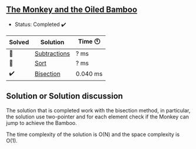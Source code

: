 ## [The Monkey and the Oiled Bamboo](https://onlinejudge.org/index.php?option=onlinejudge&Itemid=8&page=show_problem&problem=3183)

- Status: Completed :heavy_check_mark:

Solved | Solution | Time :clock11: | 
--- | --- | --- | 
:construction:      | [Subtractions](https://codeforces.com/contest/52/submission/102488877) | ? ms | 
:construction:      | [Sort](https://codeforces.com/contest/52/submission/102488877) | ? ms | 
:heavy_check_mark:  | [Bisection](https://codeforces.com/contest/52/submission/102488877) | 0.040 ms | 

## Solution or Solution discussion

The solution that is completed work with the bisection method, in particular, the solution use two-pointer and for each element
check if the Monkey can jump to achieve the Bamboo.

The time complexity of the solution is O(N) and the space complexity is O(1).